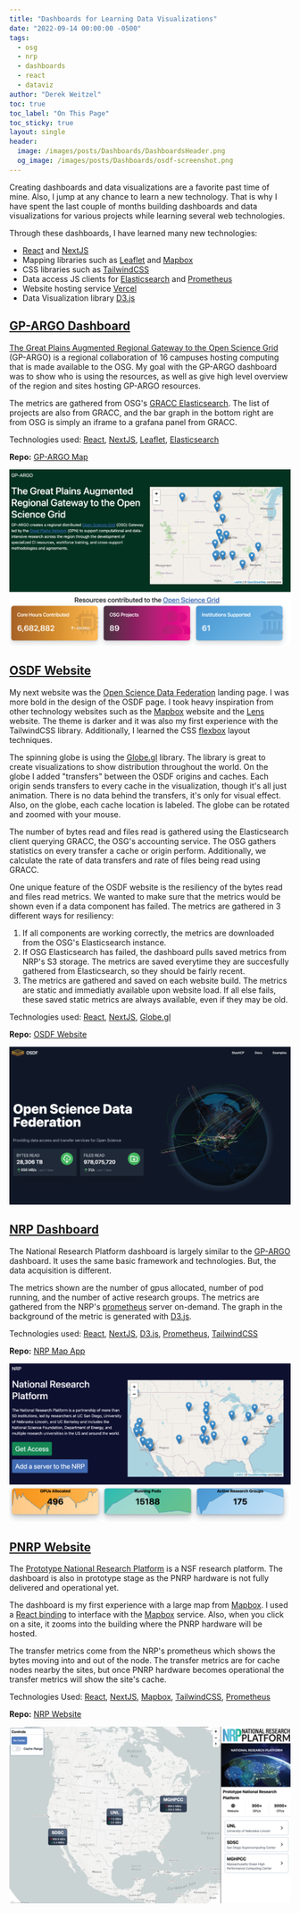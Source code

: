 ```yaml
---
title: "Dashboards for Learning Data Visualizations"
date: "2022-09-14 00:00:00 -0500"
tags:
  - osg
  - nrp
  - dashboards
  - react
  - dataviz
author: "Derek Weitzel"
toc: true
toc_label: "On This Page"
toc_sticky: true
layout: single
header:
  image: /images/posts/Dashboards/DashboardsHeader.png
  og_image: /images/posts/Dashboards/osdf-screenshot.png
---
```



Creating dashboards and data visualizations are a favorite past time of mine.  Also, I jump at any chance to learn a new technology.  That is why I have spent the last couple of months building dashboards and data visualizations for various projects while learning several web technologies.

Through these dashboards, I have learned many new technologies:
- [React][React] and [NextJS][NextJS]
- Mapping libraries such as [Leaflet][Leaflet] and [Mapbox][Mapbox]
- CSS libraries such as [TailwindCSS](TailwindCSS)
- Data access JS clients for [Elasticsearch](Elasticsearch) and [Prometheus](Prometheus)
- Website hosting service [Vercel](Vercel)
- Data Visualization library [D3.js](D3.js)

## [GP-ARGO Dashboard](https://gp-argo.greatplains.net/)

[The Great Plains Augmented Regional Gateway to the Open Science Grid](https://gp-argo.greatplains.net/) (GP-ARGO) is a regional collaboration of 16 campuses hosting computing that is made available to the OSG.  My goal with the GP-ARGO dashboard was to show who is using the resources, as well as give high level overview of the region and sites hosting GP-ARGO resources.

The metrics are gathered from OSG's [GRACC Elasticsearch](https://gracc.opensciencegrid.org/).  The list of projects are also from GRACC, and the bar graph in the bottom right are from OSG is simply an iframe to a grafana panel from GRACC.

Technologies used: [React], [NextJS], [Leaflet], [Elasticsearch]

**Repo:** [GP-ARGO Map](https://github.com/djw8605/gp-argo-map)

[![GP-ARGO](/images/posts/Dashboards/gp-argo-screenshot.png)](https://gp-argo.greatplains.net/)

## [OSDF Website](https://osdf.osg-htc.org/)

My next website was the [Open Science Data Federation](https://osdf.osg-htc.org/) landing page.  I was more bold in the design of the OSDF page.  I took heavy inspiration from other technology websites such as the [Mapbox](https://www.mapbox.com/) website and the [Lens](https://k8slens.dev/) website.  The theme is darker and it was also my first experience with the TailwindCSS library.  Additionally, I learned the CSS [flexbox](https://en.wikipedia.org/wiki/CSS_Flexible_Box_Layout) layout techniques.

The spinning globe is using the [Globe.gl](https://globe.gl/) library.  The library is great to create visualizations to show distribution throughout the world.  On the globe I added "transfers" between the OSDF origins and caches.  Each origin sends transfers to every cache in the visualization, though it's all just animation.  There is no data behind the transfers, it's only for visual effect.  Also, on the globe, each cache location is labeled.  The globe can be rotated and zoomed with your mouse.

The number of bytes read and files read is gathered using the Elasticsearch client querying GRACC, the OSG's accounting service.  The OSG gathers statistics on every transfer a cache or origin perform.  Additionally, we calculate the rate of data transfers and rate of files being read using GRACC.

One unique feature of the OSDF website is the resiliency of the bytes read and files read metrics.  We wanted to make sure that the metrics would be shown even if a data component has failed.  The metrics are gathered in 3 different ways for resiliency:
1. If all components are working correctly, the metrics are downloaded from the OSG's Elasticsearch instance.
2. If OSG Elasticsearch has failed, the dashboard pulls saved metrics from NRP's S3 storage.  The metrics are saved everytime they are succesfully gathered from Elasticsearch, so they should be fairly recent.
3. The metrics are gathered and saved on each website build.  The metrics are static and immediatly available upon website load.  If all else fails, these saved static metrics are always available, even if they may be old.

Technologies used: [React], [NextJS], [Globe.gl](https://globe.gl/)

**Repo:** [OSDF Website](https://github.com/djw8605/osdf-website)

[![OSDF](/images/posts/Dashboards/osdf-screenshot.png)](https://osdf.osg-htc.org/)

## [NRP Dashboard](https://dash.nrp-nautilus.io/)

The National Research Platform dashboard is largely similar to the [GP-ARGO](#gp-argo-dashboard) dashboard.  It uses the same basic framework and technologies.  But, the data acquisition is different.

The metrics shown are the number of gpus allocated, number of pod running, and the number of active research groups.  The metrics are gathered from the NRP's [prometheus](https://prometheus.io/) server on-demand.  The graph in the background of the metric is generated with [D3.js](https://d3js.org/).

Technologies used: [React], [NextJS], [D3.js], [Prometheus], [TailwindCSS]

**Repo:** [NRP Map App](https://github.com/djw8605/nrp-map-app)

[![NRP Dashboard](/images/posts/Dashboards/nrp-dashboard-screenshot.png)](https://dash.nrp-nautilus.io/)

## [PNRP Website](https://nrp-website.vercel.app/)

The [Prototype National Research Platform](https://www.nsf.gov/awardsearch/showAward?AWD_ID=2112167&HistoricalAwards=false) is a NSF research platform.  The dashboard is also in prototype stage as the PNRP hardware is not fully delivered and operational yet.

The dashboard is my first experience with a large map from [Mapbox].  I used a [React binding](https://visgl.github.io/react-map-gl/) to interface with the [Mapbox] service.  Also, when you click on a site, it zooms into the building where the PNRP hardware will be hosted.

The transfer metrics come from the NRP's prometheus which shows the bytes moving into and out of the node.  The transfer metrics are for cache nodes nearby the sites, but once PNRP hardware becomes operational the transfer metrics will show the site's cache.

Technologies Used: [React], [NextJS], [Mapbox], [TailwindCSS], [Prometheus]

**Repo:** [NRP Website](https://github.com/djw8605/nrp-website)

[![PNRP Website](/images/posts/Dashboards/nrp-website-screenshot.png)](https://nrp-website.vercel.app/)


[React]: https://reactjs.org/
[NextJS]: https://nextjs.org/
[Leaflet]: https://leafletjs.com/
[Mapbox]: https://www.mapbox.com/
[TailwindCSS]: https://tailwindcss.com/
[Elasticsearch]: https://github.com/elastic/elasticsearch-js
[Prometheus]: https://github.com/siimon/prom-client
[Vercel]: https://vercel.com/
[D3.js]: https://d3js.org/
